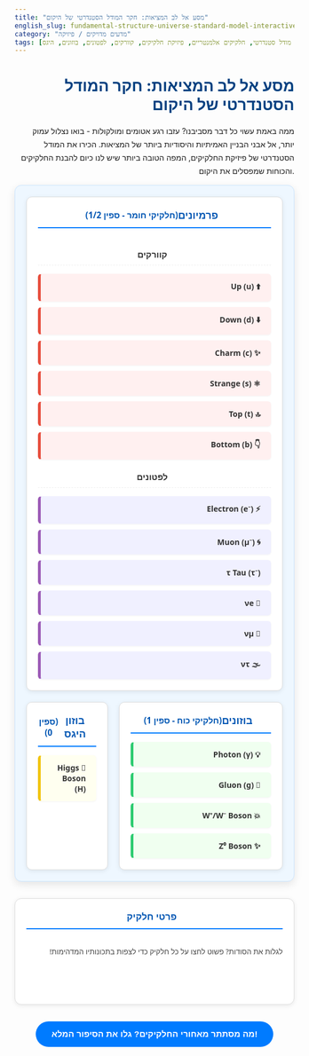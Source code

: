 ```yaml
---
title: "מסע אל לב המציאות: חקר המודל הסטנדרטי של היקום"
english_slug: fundamental-structure-universe-standard-model-interactive
category: "מדעים מדויקים / פיזיקה"
tags: [פיזיקה, מודל סטנדרטי, חלקיקים אלמנטריים, פיזיקת חלקיקים, קוורקים, לפטונים, בוזונים, היגס]
---
```

# מסע אל לב המציאות: חקר המודל הסטנדרטי של היקום

ממה באמת עשוי כל דבר מסביבנו? עזבו רגע אטומים ומולקולות - בואו נצלול עמוק יותר, אל אבני הבניין האמיתיות והיסודיות ביותר של המציאות. הכירו את המודל הסטנדרטי של פיזיקת החלקיקים, המפה הטובה ביותר שיש לנו כיום להבנת החלקיקים והכוחות שמפסלים את היקום.

<div class="standard-model-container">
    <div class="standard-model-diagram">
        <div class="diagram-section fermions-section">
            <h2><i class="icon fas fa-atom"></i> פרמיונים <small>(חלקיקי חומר - ספין 1/2)</small></h2>
            <div class="fermion-group">
                <h3><i class="icon fas fa-atom"></i> קוורקים</h3>
                <div class="particle-list quarks">
                    <div class="particle" data-particle="up">⬆️ Up (u)</div>
                    <div class="particle" data-particle="down">⬇️ Down (d)</div>
                    <div class="particle" data-particle="charm">✨ Charm (c)</div>
                    <div class="particle" data-particle="strange">⚛️ Strange (s)</div>
                    <div class="particle" data-particle="top">🔝 Top (t)</div>
                    <div class="particle" data-particle="bottom">👇 Bottom (b)</div>
                </div>
            </div>
            <div class="fermion-group">
                <h3><i class="icon fas fa-ghost"></i> לפטונים</h3>
                <div class="particle-list leptons">
                    <div class="particle" data-particle="electron">⚡️ Electron (e⁻)</div>
                    <div class="particle" data-particle="muon">🌀 Muon (μ⁻)</div>
                    <div class="particle" data-particle="tau">τ Tau (τ⁻)</div>
                    <div class="particle" data-particle="elec-neutrino">👻 νe</div>
                    <div class="particle" data-particle="muon-neutrino">💨 νμ</div>
                    <div class="particle" data-particle="tau-neutrino">🌫️ ντ</div>
                </div>
            </div>
        </div>
        <div class="diagram-section bosons-section">
            <h2><i class="icon fas fa-exchange-alt"></i> בוזונים <small>(חלקיקי כוח - ספין 1)</small></h2>
            <div class="particle-list gauge-bosons">
                <div class="particle" data-particle="photon">💡 Photon (γ)</div>
                <div class="particle" data-particle="gluon">🔗 Gluon (g)</div>
                <div class="particle" data-particle="w-boson">💥 W⁺/W⁻ Boson</div>
                <div class="particle" data-particle="z-boson">✨ Z⁰ Boson</div>
            </div>
        </div>
         <div class="diagram-section higgs-section">
            <h2><i class="icon fas fa-globe-americas"></i> בוזון היגס <small>(ספין 0)</small></h2>
            <div class="particle-list higgs-boson">
                 <div class="particle" data-particle="higgs">🌟 Higgs Boson (H)</div>
            </div>
        </div>
    </div>
    <div class="particle-info-panel">
        <h3><i class="icon fas fa-info-circle"></i> פרטי חלקיק</h3>
        <div id="particle-details">
            <p>לגלות את הסודות? פשוט לחצו על כל חלקיק כדי לצפות בתכונותיו המדהימות!</p>
        </div>
    </div>
</div>

<button id="toggle-explanation">מה מסתתר מאחורי החלקיקים? גלו את הסיפור המלא!</button>

<div id="full-explanation" class="hidden">
    <h2><i class="icon fas fa-book-open"></i> מבוא עמוק: המפה של היקום ברמתו הבסיסית ביותר</h2>
    <p>המודל הסטנדרטי של פיזיקת החלקיקים הוא לא רק תיאוריה - זו המפה הטובה ביותר שלנו, נכון להיום, שמפרטת את כל חלקיקי היסוד המוכרים ואת הכוחות שמנהלים את הריק (למעט כוח הכבידה, החידה הגדולה שעדיין מאתגרת אותנו). הוא מספק מסגרת עוצרת נשימה להבנת המבנה הפנימי ביותר של החומר והאנרגיה, וכיצד כל החלקיקים הקטנטנים האלה "מדברים" אחד עם השני.</p>

    <h2><i class="icon fas fa-cubes"></i> החלקיקים: אבני הבניין האמיתיות</h2>
    <p>המודל מחלק את חלקיקי היסוד לשתי משפחות גדולות: פרמיונים (החומר עצמו) ובוזונים (שליחי הכוחות).</p>

    <h3><i class="icon fas fa-atom"></i> פרמיונים (חלקיקי חומר - ספין 1/2)</h3>
    <p>הפרמיונים, בעלי ספין חצי שלם, הם החברתיים פחות - הם מקשיבים לעקרון האיסור של פאולי, שאומר ששני פרמיונים זהים לא יכולים להיות באותו "מקום" קוונטי בו זמנית. זה מה שיוצר את המבנה המוכר לנו. יש להם שני סוגים עיקריים: קוורקים ולפטונים.</p>

    <h4><i class="icon fas fa-atom"></i> קוורקים: הלב הפועם של הכוח החזק</h4>
    <p>קוורקים הם החבר'ה הקטנים והחזקים שמצטרפים יחד ליצירת פרוטונים, נויטרונים ושלל חלקיקים "כבדים" אחרים (הדרונים). הם היחידים שמרגישים את הכוח הגרעיני החזק, הכוח שמחזיק את גרעין האטום יחד!</p>
    <ul>
        <li>**שלושה דורות, שישה טעמים:** ישנם שישה סוגי קוורקים (הפיזיקאים קוראים להם "טעמים"), מאורגנים בשלוש קומות (דורות) לפי מסה הולכת וגדלה:
            <ul>
                <li>דור 1: **Up (u)** ו-**Down (d)**. אלה החשובים ביותר לעולמנו היומיומי, הם בונים את הפרוטונים והנויטרונים שמרכיבים כל אטום.</li>
                <li>דור 2: **Charm (c)** ו-**Strange (s)**. כבדים יותר, מופיעים רק בהתנגשויות אנרגטיות במאיצי חלקיקים או בתהליכים קוסמיים.</li>
                <li>דור 3: **Top (t)** ו-**Bottom (b)**. הכבדים ביותר, חיים לרגע קצרצר בלבד.</li>
            </ul>
        </li>
        <li>**מטען "צבע" - סוד הקסם של הכוח החזק:** מלבד מטען חשמלי, לקוורקים יש תכונה מוזרה שנקראת "מטען צבע" (לא צבע רגיל, אל דאגה!). זה מה שגורם להם להיות כבולים תמיד בקבוצות "ניטרליות צבע" (כמו פרוטון עם שלושה קוורקים) ולא להיראות לעולם לבד.</li>
    </ul>

    <h4><i class="icon fas fa-ghost"></i> לפטונים: המרכיבים ה"עדינים" יותר</h4>
    <p>לפטונים הם החלקיקים היסודיים שלא מרגישים את הכוח החזק. הם משתתפים בכוחות האלקטרומגנטי (אם טעונים חשמלית), הכוח החלש (שאחראי לדעיכה רדיואקטיבית), וכמובן, אינטראקציה עם שדה היגס שמעניק להם מסה.</p>
    <ul>
        <li>**גם כאן - שלושה דורות:** שישה סוגי לפטונים, גם הם בשלושה דורות עולים במסה. כל דור כולל חלקיק טעון חשמלית (עם מטען -1) ובן זוג ניטרלי בשם ניוטרינו:
            <ul>
                <li>דור 1: **אלקטרון (e⁻)** ו-**ניוטרינו אלקטרוני (νe)**. האלקטרון הוא המרכיב החשמלי של האטומים, וניוטרינואים עוברים דרכנו כל הזמן כמעט ללא אינטראקציה!</li>
                <li>דור 2: **מיואון (μ⁻)** ו-**ניוטרינו מיואוני (νμ)**. כבדים ופחות יציבים מהדור הראשון.</li>
                <li>דור 3: **טאו (τ⁻)** ו-**ניוטרינו טאוני (ντ)**. הכבדים והפחות יציבים מכולם.</li>
            </ul>
        </li>
        <li>**מסה ומטען:** הלפטונים הטעונים (אלקטרון, מיואון, טאו) דומים לאלקטרון אך כבדים יותר משמעותית ככל שעולים דור. הניוטרינואים כמעט חסרי מסה (בניגוד למה שחשבו פעם!) וחסרי מטען חשמלי.</li>
    </ul>

    <h3><i class="icon fas fa-exchange-alt"></i> בוזונים: שליחי הכוחות הקוסמיים</h3>
    <p>הבוזונים, בעלי ספין שלם, הם "שליחי הכוח". הם החלקיקים שהפרמיונים מחליפים ביניהם כדי להפעיל כוחות זה על זה. הם יכולים "להצטופף" באותו מצב קוונטי (בניגוד לפרמיונים). בוזוני הכיול הם נושאי הכוחות העיקריים:</p>
    <ul>
        <li>**פוטון (γ):** נושא הכוח של הכוח האלקטרומגנטי המוכר - אור, חשמל, מגנטיות! חסר מסה, ספין 1, וטווח פעולתו אינסופי.</li>
        <li>**גלואונים (g):** נושאי הכוח של הכוח הגרעיני החזק. קושרים את הקוורקים יחד בתוך פרוטונים ונויטרונים. יש 8 סוגים! גם הם חסרי מסה וספין 1, אבל הטווח שלהם מוגבל מאוד (מגודל גרעין האטום) כי הם גם נושאי "מטען צבע" בעצמם.</li>
        <li>**בוזוני W ו-Z (W±, Z⁰):** נושאי הכוח של הכוח הגרעיני החלש, האחראי לתהליכים כמו התפרקות רדיואקטיבית (בטא). בניגוד לפוטון והגלואון, הם מסיביים מאוד, ספין 1, וטווח פעולתם קצרצר. בוזוני W גם נושאים מטען חשמלי.</li>
    </ul>

    <h3><i class="icon fas fa-globe-americas"></i> בוזון היגס (H): המעניק המסה</h3>
    <p>בוזון היגס הוא חלקיק יסודי מיוחד (ספין 0) שהתגלה ב-2012. הוא קשור לשדה היגס, שדה קוסמי שממלא את כל המרחב.</p>
    <ul>
        <li>**האינטראקציה עם שדה היגס היא שמקנה לחלקיקים את מסתם!** חלקיקים "ששוחים" בשדה היגס ומקיימים איתו אינטראקציה מרגישים "גרר" שנותן להם מסה. ככל שהאינטראקציה חזקה יותר, החלקיק כבד יותר. חלקיקים שלא מקיימים אינטראקציה עם השדה (כמו פוטונים וגלואונים) נשארים חסרי מסה. בוזון היגס עצמו הוא פשוט עירור של שדה היגס!</li>
    </ul>

    <h2><i class="icon fas fa-sync-alt"></i> ריקוד החלקיקים: איך הם משפיעים זה על זה?</h2>
    <p>האינטראקציות בין חלקיקים מתרחשות באמצעות החלפה של בוזוני כוח. דמיינו שני אלקטרונים שדוחים זה את זה - הם עושים זאת על ידי "זריקת" פוטונים אחד על השני! קוורקים "מדברים" עם הכוח החזק על ידי החלפת גלואונים, והכוח החלש, המתווך על ידי בוזוני W ו-Z, אחראי ל"שינויי זהות" של חלקיקים (למשל, כשקוורק Down הופך ל-Up בתהליך רדיואקטיבי).</p>

    <h2><i class="icon fas fa-check-circle"></i> הצלחות ו<i class="icon fas fa-times-circle"></i> מגבלות: המודל הסטנדרטי - מה הוא יודע ומה לא?</h2>
    <p>המודל הסטנדרטי הוא הישג מדעי אדיר! הוא חזה את קיומם של חלקיקים רבים (כולל בוזון היגס) ואומת בניסויים אינספור בדיוק עוצר נשימה. הוא הבסיס להבנת העולם המיקרוסקופי.</p>
    <p>אבל... הוא לא התמונה המלאה. למודל יש כמה חורים משמעותיים:</p>
    <ul>
        <li>הוא **לא כולל את כוח הכבידה**. אנחנו עדיין מחפשים תיאוריה שתאחד את הכבידה עם שאר הכוחות הקוונטיים.</li>
        <li>הוא **לא מסביר את החומר האפל והאנרגיה האפלה** שממלאים את רוב היקום. החלקיקים במודל הסטנדרטי הם רק חלק קטן מהמסה והאנרגיה הכוללת.</li>
        <li>הוא **לא מסביר למה יש דווקא שלושה דורות** של חלקיקים, ולמה המסה של כל חלקיק היא בדיוק מה שהיא.</li>
        <li>הוא **לא מסביר את תופעת תנודות הניוטרינו**, שהראתה שלניוטרינואים בכל זאת יש מסה (מאוד קטנה!), דבר שהמודל הסטנדרטי המקורי לא אפשר.</li>
    </ul>
    <p>למרות המגבלות הללו, המודל הסטנדרטי הוא הבסיס האיתן ביותר להבנתנו הנוכחית את רמת היסוד של המציאות. הוא נקודת מוצא למחקרים חדשים ולחיפוש אחר פיזיקה מעבר למודל הסטנדרטי!</p>
</div>

<style>
    /* גלובליות ואלמנטים בסיסיים */
    .standard-model-container {
        display: flex;
        flex-direction: column;
        gap: 30px; /* רווח גדול יותר בין הקומפוננטות */
        margin-bottom: 30px;
        font-family: 'Segoe UI', Tahoma, Geneva, Verdana, sans-serif; /* פונט מודרני יותר */
        color: #333;
        direction: rtl; /* לוודא כיווניות נכונה */
        text-align: right; /* לוודא יישור נכון */
    }

     h1, h2, h3, h4 {
        color: #004080; /* כחול כהה עבור כותרות */
        text-align: right;
    }

    p, ul {
        text-align: right;
        line-height: 1.7;
    }

    /* דיאגרמת המודל הסטנדרטי */
    .standard-model-diagram {
        display: grid;
        grid-template-columns: 3fr 1.5fr 1fr; /* איזון עמודות משופר */
        gap: 25px; /* רווח גדול יותר בין קטעים */
        padding: 25px;
        background-color: #eef7ff; /* רקע תכלת בהיר */
        border-radius: 12px; /* פינות עגולות יותר */
        border: 1px solid #cce5ff; /* גבול תואם */
        box-shadow: 0 5px 15px rgba(0, 0, 0, 0.1); /* צל עדין יותר */
    }

    .diagram-section {
        background-color: #fff;
        padding: 20px;
        border-radius: 10px; /* פינות עגולות */
        border: 1px solid #ddd;
        box-shadow: 0 2px 8px rgba(0, 0, 0, 0.08); /* צל בולט מעט יותר */
        display: flex;
        flex-direction: column;
        transition: transform 0.3s ease, box-shadow 0.3s ease; /* אנימציה בריחוף */
    }

    .diagram-section:hover {
         transform: translateY(-5px); /* אפקט ריחוף קל */
         box-shadow: 0 8px 20px rgba(0, 0, 0, 0.15);
    }


    .diagram-section h2 {
        text-align: center;
        margin-top: 0;
        color: #0056b3; /* כחול לים כהה יותר */
        font-size: 1.3em;
        border-bottom: 2px solid #007bff; /* פס הדגשה לכותרת */
        padding-bottom: 10px;
        margin-bottom: 15px;
        display: flex; /* ליישור אייקון */
        align-items: center;
        justify-content: center;
    }

    .diagram-section h2 .icon {
        margin-left: 10px; /* רווח בין אייקון לטקסט */
        color: #007bff; /* צבע אייקון */
    }

    .fermion-group h3 {
        text-align: center;
        margin-bottom: 15px;
        color: #333;
        font-size: 1.1em;
         display: flex; /* ליישור אייקון */
        align-items: center;
        justify-content: center;
         border-bottom: 1px dashed #eee; /* פס הפרדה עדין */
         padding-bottom: 8px;
    }

     .fermion-group h3 .icon {
        margin-left: 8px;
        color: #555;
     }


    .particle-list {
        display: flex;
        flex-direction: column;
        gap: 10px; /* רווח גדול יותר בין חלקיקים */
    }

    .particle {
        padding: 12px 18px; /* פדינג גדול יותר */
        border-radius: 6px; /* פינות עגולות */
        cursor: pointer;
        transition: background-color 0.3s ease, transform 0.2s ease, box-shadow 0.2s ease;
        font-size: 1em;
        font-weight: bold;
        display: flex; /* ליישור אייקון וטקסט */
        align-items: center;
        justify-content: space-between; /* פיזור אייקון וטקסט */
        border: 1px solid transparent; /* גבול בסיסי שיהפוך לצבעוני בריחוף/בחירה */
        box-shadow: 0 1px 3px rgba(0, 0, 0, 0.05); /* צל עדין */
    }

     .particle span.symbol { /* סגנון עבור סימון החלקיק אם היינו מוסיפים */
         font-weight: normal;
         font-size: 0.9em;
         opacity: 0.8;
     }


    .particle:hover {
        background-color: #f0f0f0; /* רקע עדין בריחוף */
        transform: translateY(-2px); /* אפקט ריחוף עדין */
        box-shadow: 0 4px 8px rgba(0, 0, 0, 0.1);
        border-color: #ccc; /* הדגשה קלה בריחוף */
    }

    .particle:active {
        transform: scale(0.98); /* לחיצה מורגשת */
        box-shadow: 0 1px 3px rgba(0, 0, 0, 0.1);
    }

    .particle.selected { /* סגנון לחלקיק שנבחר */
        background-color: #d0eaff; /* רקע כחול בהיר */
        border-color: #007bff; /* גבול כחול בולט */
        box-shadow: 0 4px 10px rgba(0, 123, 255, 0.3); /* צל כחול מודגש */
         transform: scale(1.02); /* הגדלה קלה */
    }


    /* צבעים ספציפיים לפי קבוצות */
    .quarks .particle { background-color: #fff0f0; border-left: 5px solid #e74c3c; /* פס צבעוני בולט */ }
    .quarks .particle:hover { background-color: #ffe9e9; border-left-color: #c0392b; }
     .quarks .particle.selected { background-color: #ffcccc; border-left-color: #e74c3c; }

    .leptons .particle { background-color: #f0f0ff; border-left: 5px solid #9b59b6; }
     .leptons .particle:hover { background-color: #e9e9ff; border-left-color: #8e44ad; }
     .leptons .particle.selected { background-color: #e0ccff; border-left-color: #9b59b6; }

    .gauge-bosons .particle { background-color: #f0fff0; border-left: 5px solid #2ecc71; }
    .gauge-bosons .particle:hover { background-color: #e9ffe9; border-left-color: #27ae60; }
    .gauge-bosons .particle.selected { background-color: #ccffcc; border-left-color: #2ecc71; }

    .higgs-boson .particle { background-color: #fffff0; border-left: 5px solid #f1c40f; }
     .higgs-boson .particle:hover { background-color: #ffffdf; border-left-color: #f39c12; }
     .higgs-boson .particle.selected { background-color: #ffffcc; border-left-color: #f1c40f; }

    /* פאנל המידע על החלקיק */
    .particle-info-panel {
        background-color: #fff;
        padding: 20px;
        border-radius: 12px;
        border: 1px solid #ddd;
        box-shadow: 0 2px 8px rgba(0, 0, 0, 0.08);
        min-height: 150px; /* גובה מינימלי נאה */
        display: flex;
        flex-direction: column;
    }

    .particle-info-panel h3 {
        margin-top: 0;
        color: #0056b3;
        border-bottom: 2px solid #007bff;
        padding-bottom: 10px;
        margin-bottom: 15px;
        font-size: 1.2em;
         display: flex; /* ליישור אייקון */
        align-items: center;
        justify-content: center;
    }

     .particle-info-panel h3 .icon {
         margin-left: 10px;
         color: #007bff;
     }


    #particle-details {
        min-height: 100px; /* לוודא שהפאנל לא קורס גם כשרק הודעת ברירת המחדל מוצגת */
        color: #444;
        line-height: 1.8; /* רווח שורות נעים יותר */
        font-size: 0.95em;
        opacity: 1;
        transition: opacity 0.5s ease; /* אנימציית הופעה עדינה לתוכן */
    }

     #particle-details.fading {
         opacity: 0;
     }


    #particle-details strong {
        color: #222; /* הדגשה טובה יותר */
        display: inline-block; /* לוודא שהטקסט ממשיך אחריהם באותה שורה */
        min-width: 80px; /* יישור מידע */
    }

    /* כפתור הצג/הסתר הסבר */
    #toggle-explanation {
        display: block;
        margin: 30px auto; /* מרווח גדול יותר */
        padding: 14px 28px; /* פדינג נדיב */
        font-size: 1.1em;
        cursor: pointer;
        border: none;
        background-color: #007bff;
        color: white;
        border-radius: 30px; /* כפתור עגול יותר */
        transition: background-color 0.3s ease, transform 0.1s ease, box-shadow 0.2s ease;
        font-weight: bold;
        text-align: center;
    }

    #toggle-explanation:hover {
        background-color: #0056b3;
        transform: translateY(-2px);
        box-shadow: 0 4px 10px rgba(0, 0, 0, 0.2);
    }
     #toggle-explanation:active {
         transform: scale(0.98);
         box-shadow: 0 2px 5px rgba(0, 0, 0, 0.2);
     }


    /* אזור ההסבר המפורט */
    #full-explanation {
        background-color: #f9f9f9;
        padding: 25px;
        border-radius: 12px;
        border: 1px solid #ddd;
        line-height: 1.8;
        color: #444;
        margin-top: 25px;
        box-shadow: 0 2px 8px rgba(0, 0, 0, 0.05);
        opacity: 1;
        max-height: 2000px; /* גובה מקסימלי לאנימציה */
        overflow: hidden; /* לוודא שהתוכן לא גולש בזמן הסתרה */
        transition: opacity 0.5s ease-out, max-height 0.7s ease-in-out; /* אנימציה להצגה/הסתרה */
    }

    #full-explanation.hidden {
        opacity: 0;
        max-height: 0; /* גובה אפס כשהמוסתר */
        padding-top: 0;
        padding-bottom: 0;
        margin-top: 0; /* לוודא שהרווח למעלה נעלם */
         border-color: transparent;
         box-shadow: none;
    }

    #full-explanation h2,
    #full-explanation h3,
    #full-explanation h4 {
        color: #004080;
        margin-top: 1.5em; /* רווח גדול יותר לפני כותרות */
        margin-bottom: 0.8em; /* רווח גדול יותר אחרי כותרות */
        padding-right: 10px; /* פדינג מימין לכותרות */
        border-right: 4px solid #007bff; /* קו צבעוני ליד הכותרת */
         display: flex; /* ליישור אייקון */
        align-items: center;
    }

     #full-explanation h2 .icon,
     #full-explanation h3 .icon,
     #full-explanation h4 .icon {
         margin-right: 10px; /* רווח בין אייקון לטקסט */
         color: #007bff;
     }


    #full-explanation ul {
        margin-top: 15px;
        padding-right: 30px; /* פדינג מימין לרשימות */
        list-style: disc; /* סגנון בולטים */
    }

    #full-explanation li {
        margin-bottom: 8px; /* רווח גדול יותר בין פריטי רשימה */
    }

    /* התאמה למסכים קטנים */
     @media (max-width: 992px) { /* נקודת שבירה לטאבלטים ומטה */
         .standard-model-diagram {
             grid-template-columns: 2fr 1fr; /* שתי עמודות */
             gap: 20px;
             padding: 20px;
         }

         .fermions-section {
             grid-column: span 2; /* פרמיונים יתפרסו על שתי עמודות */
         }
         .bosons-section {
             grid-column: span 1; /* בוזונים בעמודה אחת */
         }
         .higgs-section {
             grid-column: span 1; /* היגס בעמודה אחת */
         }
     }

    @media (max-width: 768px) { /* נקודת שבירה למובייל */
        .standard-model-diagram {
            grid-template-columns: 1fr; /* עמודה אחת - הכל נערם */
            gap: 20px;
             padding: 15px;
        }
         .fermions-section, .bosons-section, .higgs-section {
             grid-column: span 1;
         }

        .standard-model-container {
             flex-direction: column; /* פאנל המידע יגיע מתחת לדיאגרמה */
             gap: 20px;
        }

        .particle-info-panel, #full-explanation {
            padding: 15px;
        }

         #toggle-explanation {
             padding: 12px 20px;
             font-size: 1em;
         }

         #full-explanation h2, #full-explanation h3 {
              margin-top: 1em;
         }
    }

    @media (max-width: 480px) { /* התאמות למסכי מובייל קטנים במיוחד */
         .standard-model-diagram {
              padding: 10px;
         }
         .diagram-section {
             padding: 15px;
         }
         .particle {
             padding: 10px 12px;
             font-size: 0.95em;
         }
         .particle-info-panel {
              padding: 12px;
         }
         #particle-details {
             font-size: 0.9em;
         }
    }


    /* FontAwesome Icons (optional - assumes library is loaded elsewhere in the platform) */
    /* אם האייקונים לא עובדים, ייתכן שצריך להוסיף קישור ל-FontAwesome CDN בראש המסמך הכללי */
    .icon {
        /* סגנון בסיסי לאייקונים */
        margin-left: 5px; /* רווח ברירת מחדל מהטקסט שלצדו */
        font-size: 1.1em;
    }


</style>

<script>
    document.addEventListener('DOMContentLoaded', () => {
        const particles = document.querySelectorAll('.particle');
        const particleDetailsPanel = document.getElementById('particle-details');
        const explanationDiv = document.getElementById('full-explanation');
        const toggleButton = document.getElementById('toggle-explanation');
        let currentSelectedParticle = null;

        // Added Font Awesome Kit script dynamically if needed
        // const fontAwesomeScript = document.createElement('script');
        // fontAwesomeScript.src = 'https://kit.fontawesome.com/YOUR_KIT_CODE.js'; // replace with your actual kit code or use a public CDN
        // fontAwesomeScript.crossOrigin = 'anonymous';
        // document.head.appendChild(fontAwesomeScript);


        const particleData = {
             'up': { name: 'קוורק למעלה', symbol: 'u', mass: '~2.2 MeV/c²', charge: '+2/3e', spin: '1/2', interactions: 'חזק, אלקטרומגנטי, חלש, היגס', description: 'הקל ביותר מבין הקוורקים הטעונים חיובית, מרכיב יחד עם קוורק למטה את הפרוטונים והנויטרונים.' },
            'down': { name: 'קוורק למטה', symbol: 'd', mass: '~4.7 MeV/c²', charge: '-1/3e', spin: '1/2', interactions: 'חזק, אלקטרומגנטי, חלש, היגס', description: 'הקל ביותר מבין הקוורקים הטעונים שלילית, מרכיב יחד עם קוורק למעלה את הפרוטונים והנויטרונים.' },
            'charm': { name: 'קוורק קסם', symbol: 'c', mass: '~1.27 GeV/c²', charge: '+2/3e', spin: '1/2', interactions: 'חזק, אלקטרומגנטי, חלש, היגס', description: 'בן זוג כבד יותר לקוורק למעלה, התגלה לראשונה בחלקיק J/psi.' },
            'strange': { name: 'קוורק מוזר', symbol: 's', mass: '~95 MeV/c²', charge: '-1/3e', spin: '1/2', interactions: 'חזק, אלקטרומגנטי, חלש, היגס', description: 'בן זוג כבד יותר לקוורק למטה, נקרא "מוזר" בגלל אורך החיים הבלתי צפוי של החלקיקים הראשונים שהכילו אותו.' },
            'top': { name: 'קוורק עליון', symbol: 't', mass: '~173 GeV/c²', charge: '+2/3e', spin: '1/2', interactions: 'חזק, אלקטרומגנטי, חלש, היגס', description: 'החלקיק היסודי המסיבי ביותר שהתגלה, זמן חייו קצר מאוד לפני שהוא דועך לקוורק תחתון.' },
            'bottom': { name: 'קוורק תחתון', symbol: 'b', mass: '~4.18 GeV/c²', charge: '-1/3e', spin: '1/2', interactions: 'חזק, אלקטרומגנטי, חלש, היגס', description: 'בן זוג כבד יותר לקוורק למטה, התגלה במאיץ Fermilab.' },

            'electron': { name: 'אלקטרון', symbol: 'e⁻', mass: '0.511 MeV/c²', charge: '-1e', spin: '1/2', interactions: 'אלקטרומגנטי, חלש, היגס', description: 'הלפטון הטעון הקל ביותר, המקיף את גרעין האטום ונושא זרם חשמלי בחוטים.' },
            'muon': { name: 'מיואון', symbol: 'μ⁻', mass: '105.7 MeV/c²', charge: '-1e', spin: '1/2', interactions: 'אלקטרומגנטי, חלש, היגס', description: 'בן זוג כבד יותר לאלקטרון, נוצר בשפע בהתנגשות חלקיקים אנרגטית כמו בקרניים קוסמיות.' },
            'tau': { name: 'טאו', symbol: 'τ⁻', mass: '1777 MeV/c²', charge: '-1e', spin: '1/2', interactions: 'אלקטרומגנטי, חלש, היגס', description: 'הלפטון הטעון הכבד ביותר, זמן חייו קצרצר ודועך במהירות ללפטונים קלים יותר וניוטרינואים.' },
            'elec-neutrino': { name: 'ניוטרינו אלקטרוני', symbol: 'νe', mass: '<1 eV/c²', charge: '0', spin: '1/2', interactions: 'חלש', description: 'ניוטרינו חסר מטען חשמלי, בעל מסה קטנטנה, נוצר בכורים גרעיניים ובהתפרקות בטא. כמעט ואינו מקיים אינטראקציה!' },
            'muon-neutrino': { name: 'ניוטרינו מיואוני', symbol: 'νμ', mass: '<0.17 MeV/c²', charge: '0', spin: '1/2', interactions: 'חלש', description: 'בן זוג למיואון, גם הוא חסר מטען וכמעט חסר מסה, קשה מאוד לגלותו.' },
            'tau-neutrino': { name: 'ניוטרינו טאוני', symbol: 'ντ', mass: '<18.2 MeV/c²', charge: '0', spin: '1/2', interactions: 'חלש', description: 'בן זוג לטאו, הכי פחות נחקר מבין הניוטרינואים, נצפה לראשונה רק בשנת 2000.' },

            'photon': { name: 'פוטון', symbol: 'γ', mass: '0', charge: '0', spin: '1', interactions: 'אלקטרומגנטי', description: 'מנת האנרגיה של האור והקרינה האלקטרומגנטית, מתווך את הכוח בין חלקיקים טעונים חשמלית.' },
            'gluon': { name: 'גלואון', symbol: 'g', mass: '0', charge: '0', spin: '1', interactions: 'חזק', description: 'מתווך את הכוח הגרעיני החזק בין קוורקים. יש 8 סוגי גלואונים! קשה מאוד לראות אותם ישירות.' },
            'w-boson': { name: 'בוזון W', symbol: 'W⁺/W⁻', mass: '~80.4 GeV/c²', charge: '±1e', spin: '1', interactions: 'חלש, היגס', description: 'בוזון מסיבי המתווך את הכוח החלש ונושא מטען חשמלי. אחראי לשינוי "טעם" של קוורקים ולפטונים (כמו בהתפרקות בטא).' },
            'z-boson': { name: 'בוזון Z', symbol: 'Z⁰', mass: '~91.2 GeV/c²', charge: '0', spin: '1', interactions: 'חלש, היגס', description: 'בוזון מסיבי המתווך את הכוח החלש אך חסר מטען חשמלי. אחראי לאינטראקציות "זרם ניטרלי" בכוח החלש.' },

            'higgs': { name: 'בוזון היגס', symbol: 'H', mass: '~125 GeV/c²', charge: '0', spin: '0', interactions: 'היגס (מעניק מסה לחלקיקים)', description: 'עירור של שדה היגס. חלקיקים מקבלים את מסתם כתוצאה מהאינטראקציה שלהם עם השדה הזה. ככל שאינטראקציה חזקה יותר, המסה גדולה יותר.' }
        };

        particles.forEach(particle => {
            particle.addEventListener('click', () => {
                const particleId = particle.dataset.particle;
                const data = particleData[particleId];

                // Remove 'selected' class from previously selected particle
                if (currentSelectedParticle && currentSelectedParticle !== particle) {
                    currentSelectedParticle.classList.remove('selected');
                }
                // Add 'selected' class to the clicked particle
                particle.classList.add('selected');
                currentSelectedParticle = particle;


                // Animate out current details
                particleDetailsPanel.classList.add('fading');


                if (data) {
                     // Delay setting new content and animating in
                    setTimeout(() => {
                        particleDetailsPanel.innerHTML = `
                             <p><strong>שם:</strong> ${data.name}</p>
                            <p><strong>סימון:</strong> ${data.symbol}</p>
                            <p><strong>מסה יחסית:</strong> ${data.mass}</p>
                            <p><strong>מטען חשמלי:</strong> ${data.charge}</p>
                            <p><strong>ספין:</strong> ${data.spin}</p>
                            <p><strong>אינטראקציות:</strong> ${data.interactions}</p>
                            <p><strong>קצת עליו:</strong> ${data.description}</p>
                        `;
                         particleDetailsPanel.classList.remove('fading'); // Animate in new content
                    }, 300); // Small delay matching the fade-out transition
                } else {
                    setTimeout(() => {
                        particleDetailsPanel.innerHTML = `<p>אין מידע זמין עבור חלקיק זה.</p>`;
                         particleDetailsPanel.classList.remove('fading');
                    }, 300);
                }
            });
        });

        // Toggle explanation functionality with dynamic button text
        toggleButton.addEventListener('click', () => {
            const isHidden = explanationDiv.classList.contains('hidden');
            if (isHidden) {
                 explanationDiv.classList.remove('hidden');
                 toggleButton.textContent = 'הסתר את הסיפור המלא';
                 toggleButton.style.backgroundColor = '#dc3545'; // צבע אדום/סכנה להסתרה
                 toggleButton.style.borderColor = '#dc3545';
            } else {
                 explanationDiv.classList.add('hidden');
                 toggleButton.textContent = 'מה מסתתר מאחורי החלקיקים? גלו את הסיפור המלא!';
                 toggleButton.style.backgroundColor = '#007bff'; // צבע כחול לברירת מחדל
                 toggleButton.style.borderColor = '#007bff';
            }
        });

        // Initialize button text and state on load
        if (explanationDiv.classList.contains('hidden')) {
            toggleButton.textContent = 'מה מסתתר מאחורי החלקיקים? גלו את הסיפור המלא!';
             toggleButton.style.backgroundColor = '#007bff';
        } else {
            toggleButton.textContent = 'הסתר את הסיפור המלא';
             toggleButton.style.backgroundColor = '#dc3545';
        }
    });
</script>